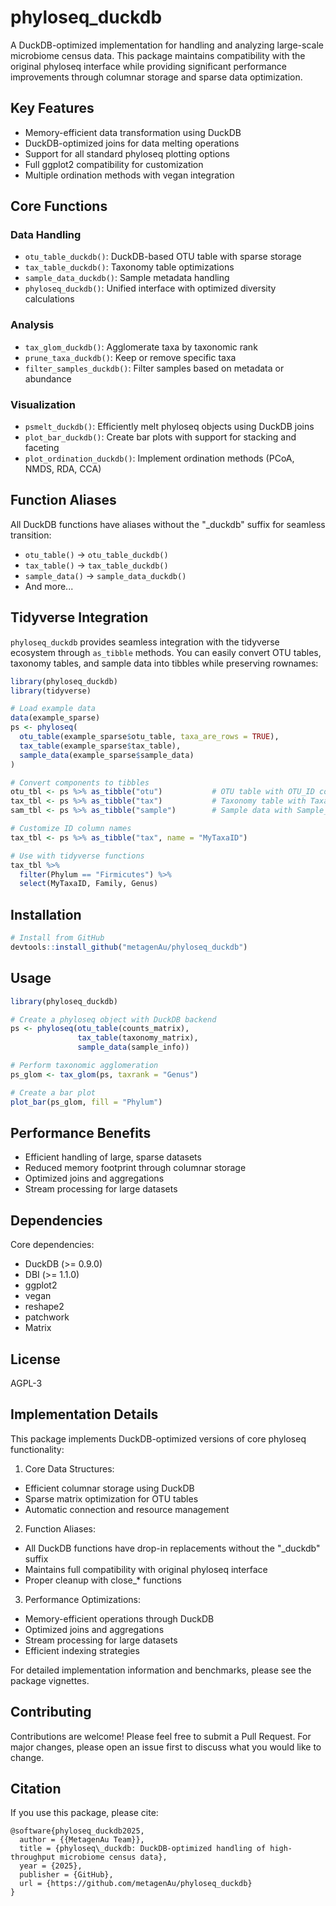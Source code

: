 <link href="http://joey711.github.com/phyloseq/markdown.css" rel="stylesheet"></link>

# phyloseq_duckdb

A DuckDB-optimized implementation for handling and analyzing large-scale microbiome census data. This package maintains compatibility with the original phyloseq interface while providing significant performance improvements through columnar storage and sparse data optimization.

## Key Features

- Memory-efficient data transformation using DuckDB
- DuckDB-optimized joins for data melting operations
- Support for all standard phyloseq plotting options
- Full ggplot2 compatibility for customization
- Multiple ordination methods with vegan integration

## Core Functions

### Data Handling
- `otu_table_duckdb()`: DuckDB-based OTU table with sparse storage
- `tax_table_duckdb()`: Taxonomy table optimizations
- `sample_data_duckdb()`: Sample metadata handling
- `phyloseq_duckdb()`: Unified interface with optimized diversity calculations

### Analysis
- `tax_glom_duckdb()`: Agglomerate taxa by taxonomic rank
- `prune_taxa_duckdb()`: Keep or remove specific taxa
- `filter_samples_duckdb()`: Filter samples based on metadata or abundance

### Visualization
- `psmelt_duckdb()`: Efficiently melt phyloseq objects using DuckDB joins
- `plot_bar_duckdb()`: Create bar plots with support for stacking and faceting
- `plot_ordination_duckdb()`: Implement ordination methods (PCoA, NMDS, RDA, CCA)

## Function Aliases

All DuckDB functions have aliases without the "_duckdb" suffix for seamless transition:
- `otu_table()` → `otu_table_duckdb()`
- `tax_table()` → `tax_table_duckdb()`
- `sample_data()` → `sample_data_duckdb()`
- And more...

## Tidyverse Integration

`phyloseq_duckdb` provides seamless integration with the tidyverse ecosystem through `as_tibble` methods. You can easily convert OTU tables, taxonomy tables, and sample data into tibbles while preserving rownames:

```r
library(phyloseq_duckdb)
library(tidyverse)

# Load example data
data(example_sparse)
ps <- phyloseq(
  otu_table(example_sparse$otu_table, taxa_are_rows = TRUE),
  tax_table(example_sparse$tax_table),
  sample_data(example_sparse$sample_data)
)

# Convert components to tibbles
otu_tbl <- ps %>% as_tibble("otu")           # OTU table with OTU_ID column
tax_tbl <- ps %>% as_tibble("tax")           # Taxonomy table with Taxa_ID column
sam_tbl <- ps %>% as_tibble("sample")        # Sample data with Sample_ID column

# Customize ID column names
tax_tbl <- ps %>% as_tibble("tax", name = "MyTaxaID")

# Use with tidyverse functions
tax_tbl %>%
  filter(Phylum == "Firmicutes") %>%
  select(MyTaxaID, Family, Genus)
```

## Installation

```r
# Install from GitHub
devtools::install_github("metagenAu/phyloseq_duckdb")
```

## Usage

```r
library(phyloseq_duckdb)

# Create a phyloseq object with DuckDB backend
ps <- phyloseq(otu_table(counts_matrix),
               tax_table(taxonomy_matrix),
               sample_data(sample_info))

# Perform taxonomic agglomeration
ps_glom <- tax_glom(ps, taxrank = "Genus")

# Create a bar plot
plot_bar(ps_glom, fill = "Phylum")
```

## Performance Benefits

- Efficient handling of large, sparse datasets
- Reduced memory footprint through columnar storage
- Optimized joins and aggregations
- Stream processing for large datasets

## Dependencies

Core dependencies:
- DuckDB (>= 0.9.0)
- DBI (>= 1.1.0)
- ggplot2
- vegan
- reshape2
- patchwork
- Matrix

## License

AGPL-3

## Implementation Details

This package implements DuckDB-optimized versions of core phyloseq functionality:

1. Core Data Structures:
- Efficient columnar storage using DuckDB
- Sparse matrix optimization for OTU tables
- Automatic connection and resource management

2. Function Aliases:
- All DuckDB functions have drop-in replacements without the "_duckdb" suffix
- Maintains full compatibility with original phyloseq interface
- Proper cleanup with close_* functions

3. Performance Optimizations:
- Memory-efficient operations through DuckDB
- Optimized joins and aggregations
- Stream processing for large datasets
- Efficient indexing strategies

For detailed implementation information and benchmarks, please see the package vignettes.

## Contributing

Contributions are welcome! Please feel free to submit a Pull Request. For major changes, please open an issue first to discuss what you would like to change.

## Citation

If you use this package, please cite:

```
@software{phyloseq_duckdb2025,
  author = {{MetagenAu Team}},
  title = {phyloseq\_duckdb: DuckDB-optimized handling of high-throughput microbiome census data},
  year = {2025},
  publisher = {GitHub},
  url = {https://github.com/metagenAu/phyloseq_duckdb}
}
